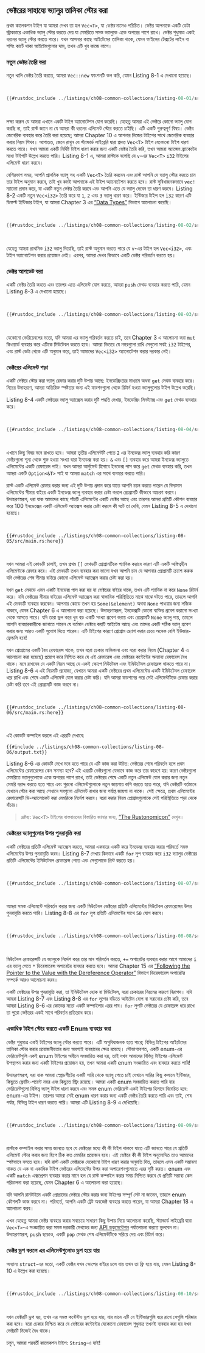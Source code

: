 ## ভেক্টরের সাহায্যে ভ্যালুর তালিকা স্টোর করা

প্রথম কালেকশন টাইপ যা আমরা দেখব তা হল `Vec<T>`, যা _ভেক্টর_ নামেও পরিচিত। ভেক্টর আপনাকে একটি ডেটা স্ট্রাকচারে একাধিক ভ্যালু স্টোর করতে দেয় যা মেমরিতে সমস্ত ভ্যালুকে একে অপরের পাশে রাখে। ভেক্টর শুধুমাত্র একই ধরনের ভ্যালু স্টোর করতে পারে। যখন আপনার কাছে আইটেমের তালিকা থাকে, যেমন ফাইলের টেক্সটের লাইন বা শপিং কার্টে থাকা আইটেমগুলোর দাম, তখন এটি খুব কাজে লাগে।

### নতুন ভেক্টর তৈরি করা

নতুন খালি ভেক্টর তৈরি করতে, আমরা `Vec::new` ফাংশনটি কল করি, যেমন Listing 8-1 এ দেখানো হয়েছে।

<Listing number="8-1" caption="`i32` টাইপের ভ্যালু রাখার জন্য একটি নতুন, খালি ভেক্টর তৈরি করা">

```rust
{{#rustdoc_include ../listings/ch08-common-collections/listing-08-01/src/main.rs:here}}
```

</Listing>

লক্ষ্য করুন যে আমরা এখানে একটি টাইপ অ্যানোটেশন যোগ করেছি। যেহেতু আমরা এই ভেক্টরে কোনো ভ্যালু যোগ করছি না, তাই রাস্ট জানে না যে আমরা কী ধরনের এলিমেন্ট স্টোর করতে চাইছি। এটি একটি গুরুত্বপূর্ণ বিষয়। ভেক্টর জেনেরিক ব্যবহার করে তৈরি করা হয়েছে; আমরা Chapter 10 এ আপনার নিজের টাইপের সাথে জেনেরিক ব্যবহার করার নিয়ম শিখব। আপাতত, জেনে রাখুন যে স্ট্যান্ডার্ড লাইব্রেরি দ্বারা প্রদত্ত `Vec<T>` টাইপ যেকোনো টাইপ ধারণ করতে পারে। যখন আমরা একটি নির্দিষ্ট টাইপ ধারণ করার জন্য একটি ভেক্টর তৈরি করি, তখন আমরা অ্যাঙ্গেল ব্র্যাকেটের মধ্যে টাইপটি উল্লেখ করতে পারি। Listing 8-1 এ, আমরা রাস্টকে বলেছি যে `v`-এর `Vec<T>` `i32` টাইপের এলিমেন্ট ধারণ করবে।

বেশিরভাগ সময়, আপনি প্রাথমিক ভ্যালু সহ একটি `Vec<T>` তৈরি করবেন এবং রাস্ট আপনি যে ভ্যালু স্টোর করতে চান তার টাইপ অনুমান করবে, তাই খুব কমই আপনাকে এই টাইপ অ্যানোটেশন করতে হবে। রাস্ট সুবিধাজনকভাবে `vec!` ম্যাক্রো প্রদান করে, যা একটি নতুন ভেক্টর তৈরি করবে এবং আপনি এতে যে ভ্যালু দেবেন তা ধারণ করবে। Listing 8-2 একটি নতুন `Vec<i32>` তৈরি করে যা `1`, `2` এবং `3` ভ্যালু ধারণ করে। ইন্টিজার টাইপ হল `i32` কারণ এটি ডিফল্ট ইন্টিজার টাইপ, যা আমরা Chapter 3 এর [“Data Types”][data-types]<!-- ignore --> বিভাগে আলোচনা করেছি।

<Listing number="8-2" caption="ভ্যালু ধারণকারী একটি নতুন ভেক্টর তৈরি করা">

```rust
{{#rustdoc_include ../listings/ch08-common-collections/listing-08-02/src/main.rs:here}}
```

</Listing>

যেহেতু আমরা প্রাথমিক `i32` ভ্যালু দিয়েছি, তাই রাস্ট অনুমান করতে পারে যে `v`-এর টাইপ হল `Vec<i32>`, এবং টাইপ অ্যানোটেশন করার প্রয়োজন নেই। এরপর, আমরা দেখব কিভাবে একটি ভেক্টর পরিবর্তন করতে হয়।

### ভেক্টর আপডেট করা

একটি ভেক্টর তৈরি করতে এবং তারপর এতে এলিমেন্ট যোগ করতে, আমরা `push` মেথড ব্যবহার করতে পারি, যেমন Listing 8-3 এ দেখানো হয়েছে।

<Listing number="8-3" caption="একটি ভেক্টরে ভ্যালু যোগ করার জন্য `push` মেথড ব্যবহার করা">

```rust
{{#rustdoc_include ../listings/ch08-common-collections/listing-08-03/src/main.rs:here}}
```

</Listing>

যেকোনো ভেরিয়েবলের মতো, যদি আমরা এর ভ্যালু পরিবর্তন করতে চাই, তবে Chapter 3 এ আলোচনা করা `mut` কিওয়ার্ড ব্যবহার করে এটিকে মিউটেবল করতে হবে। আমরা ভিতরে যে নম্বরগুলো রাখি সেগুলো সবই `i32` টাইপের, এবং রাস্ট ডেটা থেকে এটি অনুমান করে, তাই আমাদের `Vec<i32>` অ্যানোটেশন করার দরকার নেই।

### ভেক্টরের এলিমেন্ট পড়া

একটি ভেক্টরে স্টোর করা ভ্যালু রেফার করার দুটি উপায় আছে: ইনডেক্সিংয়ের মাধ্যমে অথবা `get` মেথড ব্যবহার করে। নিচের উদাহরণে, আমরা অতিরিক্ত স্পষ্টতার জন্য এই ফাংশনগুলো থেকে রিটার্ন হওয়া ভ্যালুগুলোর টাইপ উল্লেখ করেছি।

Listing 8-4 একটি ভেক্টরের ভ্যালু অ্যাক্সেস করার দুটি পদ্ধতি দেখায়, ইনডেক্সিং সিনট্যাক্স এবং `get` মেথড ব্যবহার করে।

<Listing number="8-4" caption="ইনডেক্সিং সিনট্যাক্স এবং `get` মেথড ব্যবহার করে ভেক্টরের একটি আইটেম অ্যাক্সেস করা">

```rust
{{#rustdoc_include ../listings/ch08-common-collections/listing-08-04/src/main.rs:here}}
```

</Listing>

এখানে কিছু বিষয় মনে রাখতে হবে। আমরা তৃতীয় এলিমেন্টটি পেতে `2` এর ইনডেক্স ভ্যালু ব্যবহার করি কারণ ভেক্টরগুলো শূন্য থেকে শুরু হওয়া সংখ্যা দ্বারা ইনডেক্স করা হয়। `&` এবং `[]` ব্যবহার করে আমরা ইনডেক্স ভ্যালুতে এলিমেন্টের একটি রেফারেন্স পাই। যখন আমরা আর্গুমেন্ট হিসাবে ইনডেক্স পাস করে `get` মেথড ব্যবহার করি, তখন আমরা একটি `Option<&T>` পাই যা আমরা `match` এর সাথে ব্যবহার করতে পারি।

রাস্ট একটি এলিমেন্ট রেফার করার জন্য এই দুটি উপায় প্রদান করে যাতে আপনি চয়ন করতে পারেন যে বিদ্যমান এলিমেন্টের সীমার বাইরে একটি ইনডেক্স ভ্যালু ব্যবহার করার চেষ্টা করলে প্রোগ্রামটি কীভাবে আচরণ করবে। উদাহরণস্বরূপ, ধরা যাক আমাদের কাছে পাঁচটি এলিমেন্টের একটি ভেক্টর আছে এবং তারপর আমরা প্রতিটি কৌশল ব্যবহার করে 100 ইনডেক্সের একটি এলিমেন্ট অ্যাক্সেস করার চেষ্টা করলে কী ঘটে তা দেখি, যেমন Listing 8-5 এ দেখানো হয়েছে।

<Listing number="8-5" caption="পাঁচটি এলিমেন্ট ধারণকারী একটি ভেক্টরে 100 ইনডেক্সের এলিমেন্ট অ্যাক্সেস করার চেষ্টা করা">

```rust,should_panic,panics
{{#rustdoc_include ../listings/ch08-common-collections/listing-08-05/src/main.rs:here}}
```

</Listing>

যখন আমরা এই কোডটি চালাই, তখন প্রথম `[]` মেথডটি প্রোগ্রামটিকে প্যানিক করাবে কারণ এটি একটি অস্তিত্বহীন এলিমেন্টকে রেফার করে। এই মেথডটি তখন ব্যবহার করা ভালো যখন আপনি চান যে আপনার প্রোগ্রামটি ক্র্যাশ করুক যদি ভেক্টরের শেষ সীমার বাইরে কোনো এলিমেন্ট অ্যাক্সেস করার চেষ্টা করা হয়।

যখন `get` মেথডে এমন একটি ইনডেক্স পাস করা হয় যা ভেক্টরের বাইরে থাকে, তখন এটি প্যানিক না করে `None` রিটার্ন করে। যদি ভেক্টরের সীমার বাইরের এলিমেন্ট অ্যাক্সেস করা স্বাভাবিক পরিস্থিতিতে মাঝে মাঝে ঘটতে পারে, তাহলে আপনি এই মেথডটি ব্যবহার করবেন। আপনার কোডে তখন হয় `Some(&element)` অথবা `None` পাওয়ার জন্য লজিক থাকবে, যেমন Chapter 6 এ আলোচনা করা হয়েছে। উদাহরণস্বরূপ, ইনডেক্সটি কোনো ব্যক্তির প্রবেশ করানো সংখ্যা থেকে আসতে পারে। যদি তারা ভুল করে খুব বড় একটি সংখ্যা প্রবেশ করায় এবং প্রোগ্রামটি `None` ভ্যালু পায়, তাহলে আপনি ব্যবহারকারীকে জানাতে পারেন যে বর্তমান ভেক্টরে কয়টি আইটেম আছে এবং তাদের একটি সঠিক ভ্যালু প্রবেশ করার জন্য আরও একটি সুযোগ দিতে পারেন। এটি টাইপের কারণে প্রোগ্রাম ক্র্যাশ করার চেয়ে অনেক বেশি ইউজার-ফ্রেন্ডলি হবে!

যখন প্রোগ্রামের একটি বৈধ রেফারেন্স থাকে, তখন বরো চেকার মালিকানা এবং বরো করার নিয়ম (Chapter 4 এ আলোচনা করা হয়েছে) প্রয়োগ করে নিশ্চিত করে যে এই রেফারেন্স এবং ভেক্টরের কন্টেন্টের অন্যান্য রেফারেন্স বৈধ থাকে। মনে রাখবেন যে একটি নিয়ম আছে যে একই স্কোপে মিউটেবল এবং ইমিউটেবল রেফারেন্স থাকতে পারে না। Listing 8-6 এ এই নিয়মটি প্রযোজ্য, যেখানে আমরা একটি ভেক্টরের প্রথম এলিমেন্টের একটি ইমিউটেবল রেফারেন্স ধরে রাখি এবং শেষে একটি এলিমেন্ট যোগ করার চেষ্টা করি। যদি আমরা ফাংশনের পরে সেই এলিমেন্টটিকে রেফার করার চেষ্টা করি তবে এই প্রোগ্রামটি কাজ করবে না।

<Listing number="8-6" caption="একটি আইটেমের রেফারেন্স ধরে রাখার সময় একটি ভেক্টরে একটি এলিমেন্ট যোগ করার চেষ্টা করা">

```rust,ignore,does_not_compile
{{#rustdoc_include ../listings/ch08-common-collections/listing-08-06/src/main.rs:here}}
```

</Listing>

এই কোডটি কম্পাইল করলে এই এররটি দেখাবে:

```console
{{#include ../listings/ch08-common-collections/listing-08-06/output.txt}}
```

Listing 8-6 এর কোডটি দেখে মনে হতে পারে যে এটি কাজ করা উচিত: ভেক্টরের শেষে পরিবর্তন হলে প্রথম এলিমেন্টের রেফারেন্সের কেন সমস্যা হবে? এই এররটি ভেক্টরগুলো যেভাবে কাজ করে তার কারণে হয়: কারণ ভেক্টরগুলো মেমরিতে ভ্যালুগুলোকে একে অপরের পাশে রাখে, তাই ভেক্টরের শেষে একটি নতুন এলিমেন্ট যোগ করার জন্য নতুন মেমরি বরাদ্দ করতে হতে পারে এবং পুরনো এলিমেন্টগুলোকে নতুন জায়গায় কপি করতে হতে পারে, যদি ভেক্টরটি বর্তমানে যেখানে স্টোর করা আছে সেখানে সবগুলো এলিমেন্ট রাখার জন্য পর্যাপ্ত জায়গা না থাকে। সেই ক্ষেত্রে, প্রথম এলিমেন্টের রেফারেন্সটি ডি-অ্যালোকেট করা মেমরিকে নির্দেশ করবে। বরো করার নিয়ম প্রোগ্রামগুলোকে সেই পরিস্থিতিতে পড়া থেকে বাঁচায়।

> দ্রষ্টব্য: `Vec<T>` টাইপের বাস্তবায়নের বিস্তারিত জানার জন্য, [“The
> Rustonomicon”][nomicon] দেখুন।

### ভেক্টরের ভ্যালুগুলোর উপর পুনরাবৃত্তি করা

একটি ভেক্টরের প্রতিটি এলিমেন্ট অ্যাক্সেস করতে, আমরা একবারে একটি করে ইনডেক্স ব্যবহার করার পরিবর্তে সমস্ত এলিমেন্টের উপর পুনরাবৃত্তি করব। Listing 8-7 দেখায় কিভাবে একটি `for` লুপ ব্যবহার করে `i32` ভ্যালুর ভেক্টরের প্রতিটি এলিমেন্টের ইমিউটেবল রেফারেন্স পেতে এবং সেগুলোকে প্রিন্ট করতে হয়।

<Listing number="8-7" caption="একটি `for` লুপ ব্যবহার করে এলিমেন্টের উপর পুনরাবৃত্তি করে একটি ভেক্টরের প্রতিটি এলিমেন্ট প্রিন্ট করা">

```rust
{{#rustdoc_include ../listings/ch08-common-collections/listing-08-07/src/main.rs:here}}
```

</Listing>

আমরা সমস্ত এলিমেন্টে পরিবর্তন করার জন্য একটি মিউটেবল ভেক্টরের প্রতিটি এলিমেন্টের মিউটেবল রেফারেন্সের উপর পুনরাবৃত্তি করতে পারি। Listing 8-8 এর `for` লুপ প্রতিটি এলিমেন্টের সাথে `50` যোগ করবে।

<Listing number="8-8" caption="একটি ভেক্টরের এলিমেন্টের মিউটেবল রেফারেন্সের উপর পুনরাবৃত্তি করা">

```rust
{{#rustdoc_include ../listings/ch08-common-collections/listing-08-08/src/main.rs:here}}
```

</Listing>

মিউটেবল রেফারেন্সটি যে ভ্যালুকে নির্দেশ করে তার মান পরিবর্তন করতে, `+=` অপারেটর ব্যবহার করার আগে আমাদের `i` এর ভ্যালু পেতে `*` ডিরেফারেন্স অপারেটর ব্যবহার করতে হবে। আমরা Chapter 15 এর [“Following the Pointer to the Value with the Dereference Operator”][deref]<!-- ignore --> বিভাগে ডিরেফারেন্স অপারেটর সম্পর্কে আরও আলোচনা করব।

একটি ভেক্টরের উপর পুনরাবৃত্তি করা, তা ইমিউটেবল হোক বা মিউটেবল, বরো চেকারের নিয়মের কারণে নিরাপদ। যদি আমরা Listing 8-7 এবং Listing 8-8 এর `for` লুপের বডিতে আইটেম যোগ বা সরানোর চেষ্টা করি, তবে আমরা Listing 8-6 এর কোডের মতো একটি কম্পাইলার এরর পাব। `for` লুপটি ভেক্টরের যে রেফারেন্স ধরে রাখে তা পুরো ভেক্টরের একই সাথে পরিবর্তন প্রতিরোধ করে।

### একাধিক টাইপ স্টোর করতে একটি Enum ব্যবহার করা

ভেক্টর শুধুমাত্র একই টাইপের ভ্যালু স্টোর করতে পারে। এটি অসুবিধাজনক হতে পারে; বিভিন্ন টাইপের আইটেমের তালিকা স্টোর করার প্রয়োজনীয়তার জন্য অবশ্যই ব্যবহারের ক্ষেত্র রয়েছে। সৌভাগ্যবশত, একটি enum-এর ভেরিয়েন্টগুলি একই enum টাইপের অধীনে সংজ্ঞায়িত করা হয়, তাই যখন আমাদের বিভিন্ন টাইপের এলিমেন্ট উপস্থাপন করার জন্য একটি টাইপের প্রয়োজন হয়, তখন আমরা একটি enum সংজ্ঞায়িত এবং ব্যবহার করতে পারি!

উদাহরণস্বরূপ, ধরা যাক আমরা স্প্রেডশীটের একটি সারি থেকে ভ্যালু পেতে চাই যেখানে সারির কিছু কলামে ইন্টিজার, কিছুতে ফ্লোটিং-পয়েন্ট নম্বর এবং কিছুতে স্ট্রিং রয়েছে। আমরা একটি enum সংজ্ঞায়িত করতে পারি যার ভেরিয়েন্টগুলো বিভিন্ন ভ্যালু টাইপ ধারণ করবে এবং সমস্ত enum ভেরিয়েন্ট একই টাইপের হিসাবে বিবেচিত হবে: enum-এর টাইপ। তারপর আমরা সেই enum ধারণ করার জন্য একটি ভেক্টর তৈরি করতে পারি এবং তাই, শেষ পর্যন্ত, বিভিন্ন টাইপ ধারণ করতে পারি। আমরা এটি Listing 8-9 এ দেখিয়েছি।

<Listing number="8-9" caption="একটি ভেক্টরে বিভিন্ন টাইপের ভ্যালু স্টোর করার জন্য একটি `enum` সংজ্ঞায়িত করা">

```rust
{{#rustdoc_include ../listings/ch08-common-collections/listing-08-09/src/main.rs:here}}
```

</Listing>

রাস্টকে কম্পাইল করার সময় জানতে হবে যে ভেক্টরের মধ্যে কী কী টাইপ থাকবে যাতে এটি জানতে পারে যে প্রতিটি এলিমেন্ট স্টোর করার জন্য হিপে ঠিক কত মেমরির প্রয়োজন হবে। এই ভেক্টরে কী কী টাইপ অনুমোদিত তাও আমাদের স্পষ্টভাবে বলতে হবে। যদি রাস্ট একটি ভেক্টরকে যেকোনো টাইপ ধারণ করার অনুমতি দিত, তাহলে এমন একটি সম্ভাবনা থাকত যে এক বা একাধিক টাইপ ভেক্টরের এলিমেন্টের উপর করা অপারেশনগুলোতে এরর সৃষ্টি করত। enum এবং একটি `match` এক্সপ্রেশন ব্যবহার করার মানে হল যে রাস্ট কম্পাইল করার সময় নিশ্চিত করবে যে প্রতিটি সম্ভাব্য কেস পরিচালনা করা হয়েছে, যেমন Chapter 6 এ আলোচনা করা হয়েছে।

যদি আপনি রানটাইমে একটি প্রোগ্রামের ভেক্টরে স্টোর করার জন্য টাইপের সম্পূর্ণ সেট না জানেন, তাহলে enum কৌশলটি কাজ করবে না। পরিবর্তে, আপনি একটি ট্রেট অবজেক্ট ব্যবহার করতে পারেন, যা আমরা Chapter 18 এ আলোচনা করব।

এখন যেহেতু আমরা ভেক্টর ব্যবহার করার সবচেয়ে সাধারণ কিছু উপায় নিয়ে আলোচনা করেছি, স্ট্যান্ডার্ড লাইব্রেরি দ্বারা `Vec<T>`-এ সংজ্ঞায়িত করা সমস্ত দরকারী মেথডের জন্য [API ডকুমেন্টেশন][vec-api]<!-- ignore --> পর্যালোচনা করতে ভুলবেন না। উদাহরণস্বরূপ, `push` ছাড়াও, একটি `pop` মেথড শেষ এলিমেন্টটিকে সরিয়ে দেয় এবং রিটার্ন করে।

### ভেক্টর ড্রপ করলে এর এলিমেন্টগুলোও ড্রপ হয়ে যায়

অন্যান্য `struct`-এর মতো, একটি ভেক্টর যখন স্কোপের বাইরে চলে যায় তখন তা ফ্রি হয়ে যায়, যেমন Listing 8-10 এ উল্লেখ করা হয়েছে।

<Listing number="8-10" caption="কোথায় ভেক্টর এবং এর এলিমেন্টগুলো ড্রপ করা হয় তা দেখানো হয়েছে">

```rust
{{#rustdoc_include ../listings/ch08-common-collections/listing-08-10/src/main.rs:here}}
```

</Listing>

যখন ভেক্টরটি ড্রপ হয়, তখন এর সমস্ত কন্টেন্টও ড্রপ হয়ে যায়, যার মানে এটি যে ইন্টিজারগুলি ধরে রাখে সেগুলি পরিষ্কার করা হবে। বরো চেকার নিশ্চিত করে যে ভেক্টরের কন্টেন্টের যেকোনো রেফারেন্স শুধুমাত্র তখনই ব্যবহার করা হয় যখন ভেক্টরটি নিজেই বৈধ থাকে।

চলুন, আমরা পরবর্তী কালেকশন টাইপ: `String`-এ যাই!

[data-types]: ch03-02-data-types.html#data-types
[nomicon]: ../nomicon/vec/vec.html
[vec-api]: ../std/vec/struct.Vec.html
[deref]: ch15-02-deref.html#following-the-pointer-to-the-value-with-the-dereference-operator